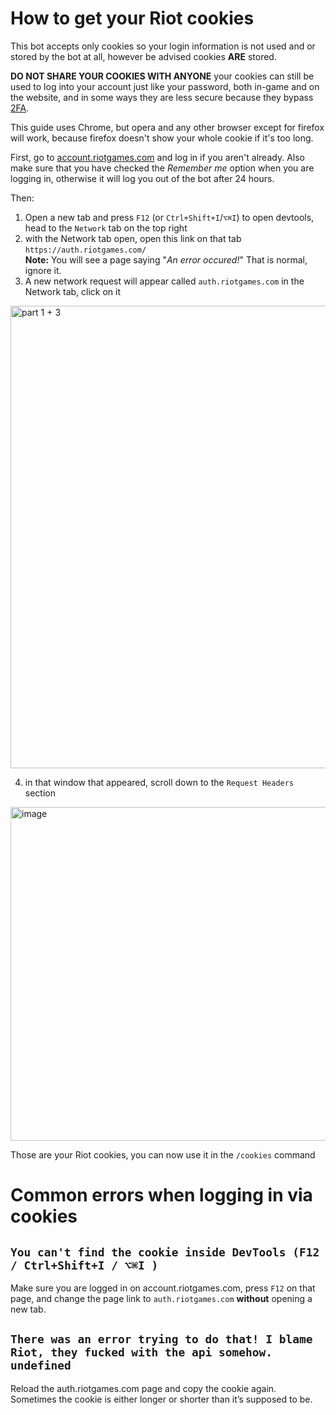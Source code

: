 # How to get your Riot cookies

This bot accepts only cookies so your login information is not used and or stored by the bot at all, however be advised cookies **ARE** stored.

**DO NOT SHARE YOUR COOKIES WITH ANYONE**  your cookies can still be used to log into your account just like your password, both in-game and on the website, and in some ways they are less secure because they bypass [2FA](https://www.riotgames.com/en/news/multi-factor-authentication-has-arrived).

This guide uses Chrome, but opera and any other browser except for firefox will work, because firefox doesn't show your whole cookie if it's too long.

First, go to [account.riotgames.com](https://account.riotgames.com) and log in if you aren't already. Also make sure that you have checked the _Remember me_ option when you are logging in, otherwise it will log you out of the bot after 24 hours.

Then: 
  1. Open a new tab and press `F12` (or `Ctrl+Shift+I`/`⌥⌘I`) to open devtools, head to the `Network` tab on the top right
  2. with the Network tab open, open this link on that tab `https://auth.riotgames.com/`\
       **Note:** You will see a page saying "*An error occured!*" That is normal, ignore it.
  3. A new network request will appear called `auth.riotgames.com` in the Network tab, click on it

<img width="1155" height="740" alt="part 1 + 3" src="https://github.com/user-attachments/assets/04e656a0-6fa4-4845-8c71-fa8b1e4dc62d" />


  4. in that window that appeared, scroll down to the `Request Headers` section


<img width="1248" height="534" alt="image" src="https://github.com/user-attachments/assets/f9f0dc07-4993-4949-94c6-7f1d0d4be8f9" />

Those are your Riot cookies, you can now use it in the `/cookies` command 

# Common errors when logging in via cookies

## `You can't find the cookie inside DevTools (F12 / Ctrl+Shift+I / ⌥⌘I )`
Make sure you are logged in on account.riotgames.com, press `F12` on that page, and change the page link to `auth.riotgames.com` **without** opening a new tab.

## `There was an error trying to do that! I blame Riot, they fucked with the api somehow. undefined`
Reload the auth.riotgames.com page and copy the cookie again.\
Sometimes the cookie is either longer or shorter than it’s supposed to be.

